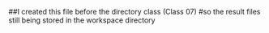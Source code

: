 ##I created this file before the directory class (Class 07)
#so the result files still being stored in the workspace directory
